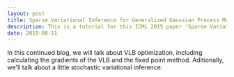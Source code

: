 ```yaml
---
layout: post
title: Sparse Variational Inference for Generalized Gaussian Process Models - Tutorial 3
description: This is a tutorial for this ICML 2015 paper 'Sparse Variational Inference for Generalized Gaussian Process Models'. It covers hyperparameters optimization.
date: 2019-08-11
---
```

<p>
In this continued blog, we will talk about VLB optimization, including calculating the gradients of the VLB and the fixed point method. Aditionally, we'll talk about a little stochastic variational inference.
</p>